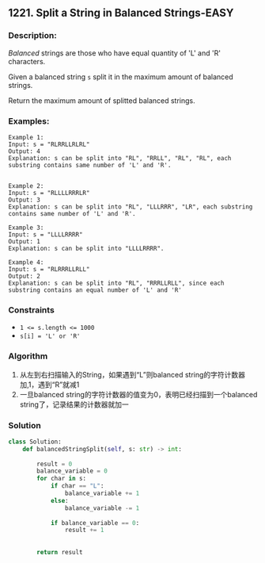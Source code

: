 ## 1221. Split a String in Balanced Strings-EASY

[Leetcode 1221]: https://leetcode.com/problems/split-a-string-in-balanced-strings/	" Original Link"



### Description:

*Balanced* strings are those who have equal quantity of 'L' and 'R' characters.

Given a balanced string `s` split it in the maximum amount of balanced strings.

Return the maximum amount of splitted balanced strings.



### Examples:

```pseudocode
Example 1:
Input: s = "RLRRLLRLRL"
Output: 4
Explanation: s can be split into "RL", "RRLL", "RL", "RL", each substring contains same number of 'L' and 'R'.


Example 2:
Input: s = "RLLLLRRRLR"
Output: 3
Explanation: s can be split into "RL", "LLLRRR", "LR", each substring contains same number of 'L' and 'R'.

Example 3:
Input: s = "LLLLRRRR"
Output: 1
Explanation: s can be split into "LLLLRRRR".

Example 4:
Input: s = "RLRRRLLRLL"
Output: 2
Explanation: s can be split into "RL", "RRRLLRLL", since each substring contains an equal number of 'L' and 'R'
```



### Constraints

- `1 <= s.length <= 1000`
- `s[i] = 'L' or 'R'`



### Algorithm

1. 从左到右扫描输入的String，如果遇到“L”则balanced string的字符计数器加,1，遇到“R”就减1
2. 一旦balanced string的字符计数器的值变为0，表明已经扫描到一个balanced string了，记录结果的计数器就加一



### Solution

```python
class Solution:
    def balancedStringSplit(self, s: str) -> int:
        
        result = 0
        balance_variable = 0
        for char in s:
            if char == "L":
                balance_variable += 1
            else:
                balance_variable -= 1
                
            if balance_variable == 0:
                result += 1
                
        
        return result
```

